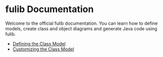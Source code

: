 # fulib Documentation

Welcome to the official fulib documentation.
You can learn how to define models, create class and object diagrams and generate Java code using fulib.

* [Defining the Class Model](SimpleModelDefinition.md)
* [Customizing the Class Model](AdvancedModelDefinition.md)
